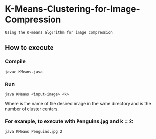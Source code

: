# K-Means-Clustering-for-Image-Compression
```
Using the K-means algorithm for image compression
```
## How to execute
### Compile
```
javac KMeans.java
```
### Run
```
java KMeans <input-image> <k>
```
Where <input-image> is the name of the desired image in the same directory and <k> is the number of cluster centers.
### For example, to execute with Penguins.jpg and k = 2:
```
java KMeans Penguins.jpg 2
```
